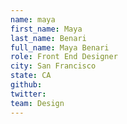 ```yaml
---
name: maya
first_name: Maya
last_name: Benari
full_name: Maya Benari
role: Front End Designer
city: San Francisco
state: CA
github:
twitter:
team: Design
---
```

